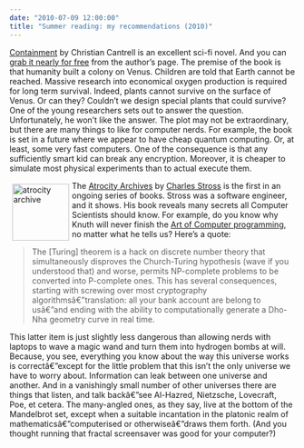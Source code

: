 ```yaml
---
date: "2010-07-09 12:00:00"
title: "Summer reading: my recommendations (2010)"
---
```




[Containment](http://www.livingdigitally.net/containment.html) by Christian Cantrell is an excellent sci-fi novel. And you can [grab it nearly for free](http://www.livingdigitally.net/containment.html) from the author&rsquo;s page. The premise of the book is that humanity built a colony on Venus. Children  are told that Earth cannot be reached. Massive research into economical oxygen production is required for long term survival. Indeed,  plants cannot survive on the surface of Venus. Or can they? Couldn&rsquo;t we design special plants that could survive? One of the young researchers sets out to answer the question. Unfortunately, he won&rsquo;t like the answer. The plot may not be extraordinary, but there are many things to like for computer nerds. For example, the book is set in a future where we appear to have cheap quantum computing. Or, at least, some very fast computers. One of the consequence is that any sufficiently smart kid can break any encryption. Moreover, it is cheaper to simulate most physical experiments than to actual execute them.

<img decoding="async" style="float: left; margin: 5px; width: 100px;" src="http://photo.goodreads.com/books/1171481840m/101869.jpg" alt="atrocity archive" />The [Atrocity Archives](https://en.wikipedia.org/wiki/The_Atrocity_Archives) by [Charles Stross](https://en.wikipedia.org/wiki/Charles_Stross) is the first in an ongoing series of books. Stross was a software engineer, and it shows. His book reveals many secrets all Computer Scientists should know. For example, do you know why Knuth will never finish the [Art of Computer programming](https://en.wikipedia.org/wiki/The_Art_of_Computer_Programming), no matter what he tells us? Here&rsquo;s a quote:

> The [Turing] theorem is a hack on discrete number theory that simultaneously disproves the Church-Turing hypothesis (wave if you understood that) and worse, permits NP-complete problems to be converted into P-complete ones. This has several consequences, starting with screwing over most cryptography algorithmsâ€”translation: all your bank account are belong to usâ€”and ending with the ability to computationally generate a Dho-Nha geometry curve in real time.

This latter item is just slightly less dangerous than allowing nerds with laptops to wave a magic wand and turn them into hydrogen bombs at will. Because, you see, everything you know about the way this universe works is correctâ€”except for the little problem that this isn&rsquo;t the only universe we have to worry about. Information can leak between one universe and another. And in a vanishingly small number of other universes there are things that listen, and talk backâ€”see Al-Hazred, Nietzsche, Lovecraft, Poe, et cetera. The many-angled ones, as they say, live at the bottom of the Mandelbrot set, except when a suitable incantation in the platonic realm of mathematicsâ€”computerised or otherwiseâ€”draws them forth. (And you thought running that fractal screensaver was good for your computer?)


